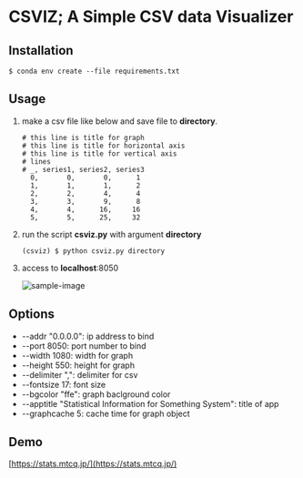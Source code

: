# CSVIZ; A Simple CSV data Visualizer

## Installation

```shell
$ conda env create --file requirements.txt
```

## Usage

1. make a csv file like below and save file to __directory__.

   ```
   # this line is title for graph
   # this line is title for horizontal axis
   # this line is title for vertical axis
   # lines
   # _, series1, series2, series3
     0,       0,       0,      1 
     1,       1,       1,      2
     2,       2,       4,      4
     3,       3,       9,      8
     4,       4,      16,     16
     5,       5,      25,     32
   ```

2. run the script __csviz.py__ with argument __directory__

   ```
   (csviz) $ python csviz.py directory
   ```

3. access to __localhost__:8050

   ![sample-image](https://mtcq.jp/images/3735713966.jpeg)

## Options

- --addr "0.0.0.0": ip address to bind
- --port 8050: port number to bind
- --width 1080: width for graph
- --height 550: height for graph
- --delimiter ",": delimiter for csv
- --fontsize 17: font size
- --bgcolor "ffe": graph baclground color
- --apptitle "Statistical Information for Something System": title of app
- --graphcache 5: cache time for graph object

## Demo

[https://stats.mtcq.jp/](https://stats.mtcq.jp/)
